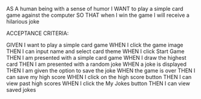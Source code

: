AS A human being with a sense of humor
I WANT to play a simple card game against the computer
SO THAT when I win the game I will receive a hilarious joke

ACCEPTANCE CRITERIA:

GIVEN I want to play a simple card game
WHEN I click the game image
THEN I can input name and select card theme
WHEN I click Start Game
THEN I am presented with a simple card game
WHEN I draw the highest card
THEN I am presented with a random joke
WHEN a joke is displayed 
THEN I am given the option to save the joke
WHEN the game is over
THEN I can save my high score
WHEN I click on the high score button
THEN I can view past high scores
WHEN I click the My Jokes button 
THEN I can view saved jokes



